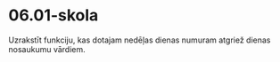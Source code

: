 # 06.01-skola
Uzrakstīt funkciju, kas dotajam nedēļas dienas numuram atgriež dienas nosaukumu vārdiem.
